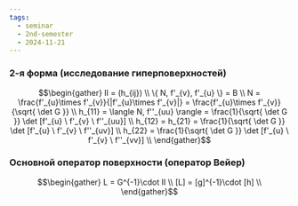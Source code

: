 ```yaml
---
tags:
  - seminar
  - 2nd-semester
  - 2024-11-21
---
```


### 2-я форма (исследование гиперповерхностей)

$$\begin{gather}
II = (h_{ij}) \\
\{ N, f'_{v}, f'_{u} \} = B \\
N = \frac{f'_{u}\times f'_{v}}{|f'_{u}\times f'_{v}|} = \frac{f'_{u}\times f'_{v}}{\sqrt{ \det G }} \\
h_{11} = \langle N, f''_{uu} \rangle = \frac{1}{\sqrt{ \det G }} \det [f'_{u} \ f'_{v} \ f''_{uu}] \\
h_{12} = h_{21} = \frac{1}{\sqrt{ \det G }} \det [f'_{u} \ f'_{v} \ f''_{uv}] \\
h_{22} = \frac{1}{\sqrt{ \det G }} \det [f'_{u} \ f'_{v} \ f''_{vv}] \\
\end{gather}$$

### Основной оператор поверхности (оператор Вейер)

$$\begin{gather}
L = G^{-1}\cdot II \\
[L] = [g]^{-1}\cdot [h] \\
\end{gather}$$